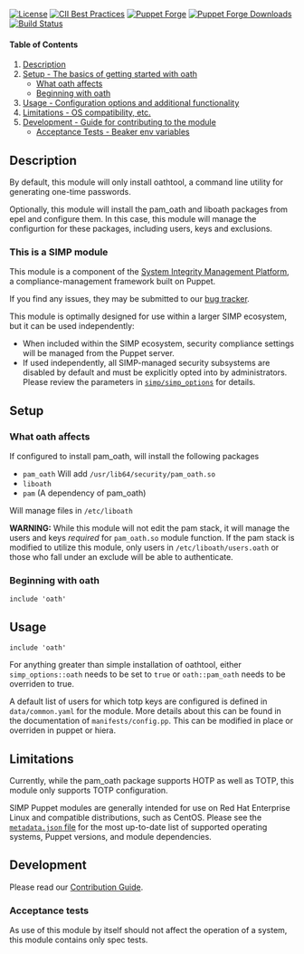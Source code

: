 [![License](https://img.shields.io/:license-apache-blue.svg)](http://www.apache.org/licenses/LICENSE-2.0.html)
[![CII Best Practices](https://bestpractices.coreinfrastructure.org/projects/73/badge)](https://bestpractices.coreinfrastructure.org/projects/73)
[![Puppet Forge](https://img.shields.io/puppetforge/v/simp/oath.svg)](https://forge.puppetlabs.com/simp/oath)
[![Puppet Forge Downloads](https://img.shields.io/puppetforge/dt/simp/oath.svg)](https://forge.puppetlabs.com/simp/oath)
[![Build Status](https://travis-ci.org/simp/pupmod-simp-oath.svg)](https://travis-ci.org/simp/pupmod-simp-oath)

#### Table of Contents

1. [Description](#description)
2. [Setup - The basics of getting started with oath](#setup)
    * [What oath affects](#what-oath-affects)
    * [Beginning with oath](#beginning-with-oath)
3. [Usage - Configuration options and additional functionality](#usage)
4. [Limitations - OS compatibility, etc.](#limitations)
5. [Development - Guide for contributing to the module](#development)
    * [Acceptance Tests - Beaker env variables](#acceptance-tests)

## Description

By default, this module will only install oathtool, a command line utility for
generating one-time passwords. 

Optionally, this module will install the pam_oath and liboath packages from epel
and configure them. In this case, this module will manage the configurtion for
these packages, including users, keys and exclusions.

### This is a SIMP module

This module is a component of the [System Integrity Management
Platform](https://simp-project.com), a
compliance-management framework built on Puppet.

If you find any issues, they may be submitted to our [bug
tracker](https://simp-project.atlassian.net/).

This module is optimally designed for use within a larger SIMP ecosystem, but
it can be used independently:

 * When included within the SIMP ecosystem, security compliance settings will
   be managed from the Puppet server.
 * If used independently, all SIMP-managed security subsystems are disabled by
   default and must be explicitly opted into by administrators.  Please review
   the parameters in
   [`simp/simp_options`](https://github.com/simp/pupmod-simp-simp_options) for
   details.

## Setup

### What oath affects

If configured to install pam_oath, will install the following packages
 
 * `pam_oath`
    Will add `/usr/lib64/security/pam_oath.so`
 * `liboath`
 * `pam` (A dependency of pam_oath)


Will manage files in `/etc/liboath` 

**WARNING:** While this module will not edit the pam stack, it will manage the
users and keys _required_ for `pam_oath.so` module function. If the pam stack is
modified to utilize this module, only users in `/etc/liboath/users.oath` or
those who fall under an exclude will be able to authenticate.


### Beginning with oath

```puppet
include 'oath'
```

## Usage

```puppet
include 'oath'
```
For anything greater than simple installation of oathtool, either
`simp_options::oath` needs to be set to `true` or `oath::pam_oath` needs to be
overriden to true.

A default list of users for which totp keys are configured is defined in
`data/common.yaml` for the module. More details about this can be found in the
documentation of `manifests/config.pp`. This can be modified in place or
overriden in puppet or hiera. 

## Limitations

Currently, while the pam_oath package supports HOTP as well as TOTP, this module
only supports TOTP configuration. 

SIMP Puppet modules are generally intended for use on Red Hat Enterprise Linux
and compatible distributions, such as CentOS. Please see the
[`metadata.json` file](./metadata.json) for the most up-to-date list of
supported operating systems, Puppet versions, and module dependencies.

## Development

Please read our [Contribution Guide](http://simp-doc.readthedocs.io/en/stable/contributors_guide/index.html).

### Acceptance tests
As use of this module by itself should not affect the operation of a system,
this module contains only spec tests.
